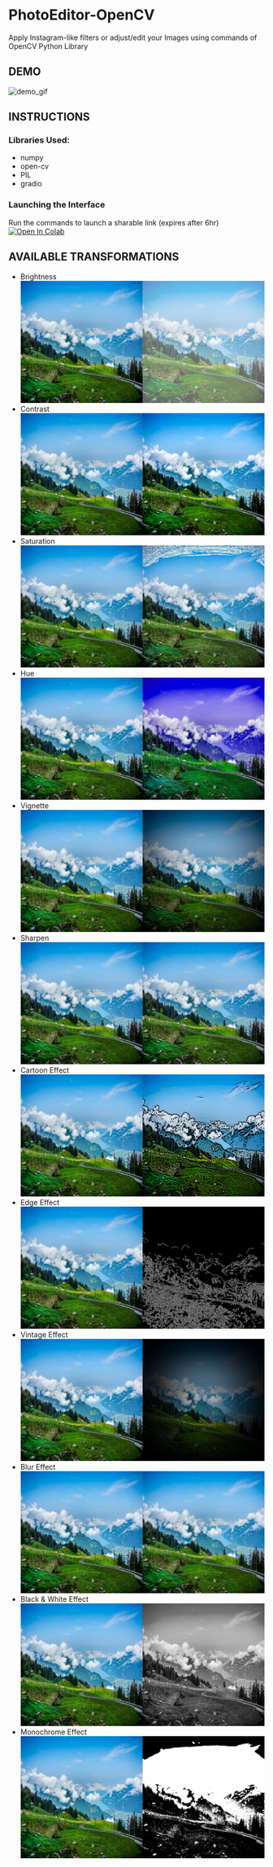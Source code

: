 # PhotoEditor-OpenCV
Apply Instagram-like filters or adjust/edit your Images using commands of OpenCV Python Library

## DEMO
![demo_gif](https://github.com/anshulp2912/PhotoEditor-OpenCV/blob/master/media/ImageEditor_Interface.gif)

## INSTRUCTIONS
### Libraries Used:
- numpy
- open-cv
- PIL
- gradio
### Launching the Interface
Run the commands to launch a sharable link (expires after 6hr)
[![Open In Colab](https://colab.research.google.com/assets/colab-badge.svg)](https://colab.research.google.com/github/anshulp2912/PhotoEditor-OpenCV/blob/master/source/PhotoEditor_opencv.ipynb)

## AVAILABLE TRANSFORMATIONS
- Brightness ![brightness](https://github.com/anshulp2912/PhotoEditor-OpenCV/blob/master/media/brightness_demo.png?raw=true)
- Contrast ![contrast](https://github.com/anshulp2912/PhotoEditor-OpenCV/blob/master/media/contrast_demo.png?raw=true)
- Saturation ![saturation](https://github.com/anshulp2912/PhotoEditor-OpenCV/blob/master/media/saturation_demo.png?raw=true)
- Hue ![hue](https://github.com/anshulp2912/PhotoEditor-OpenCV/blob/master/media/hue_demo.png?raw=true)
- Vignette ![vignette](https://github.com/anshulp2912/PhotoEditor-OpenCV/blob/master/media/vignette_demo.png?raw=true)
- Sharpen ![sharpen](https://github.com/anshulp2912/PhotoEditor-OpenCV/blob/master/media/sharpen_demo.png?raw=true)
- Cartoon Effect ![cartoon](https://github.com/anshulp2912/PhotoEditor-OpenCV/blob/master/media/cartoon_demo.png?raw=true)
- Edge Effect ![edge](https://github.com/anshulp2912/PhotoEditor-OpenCV/blob/master/media/Edge_demo.jpeg?raw=true)
- Vintage Effect ![vintage](https://github.com/anshulp2912/PhotoEditor-OpenCV/blob/master/media/vintage_demo.png?raw=true)
- Blur Effect ![blur](https://github.com/anshulp2912/PhotoEditor-OpenCV/blob/master/media/blur_demo.png?raw=true)
- Black & White Effect ![B&W](https://github.com/anshulp2912/PhotoEditor-OpenCV/blob/master/media/BandW_demo.jpeg?raw=true)
- Monochrome Effect ![monochrome](https://github.com/anshulp2912/PhotoEditor-OpenCV/blob/master/media/monochrome_demo.jpeg?raw=true)

